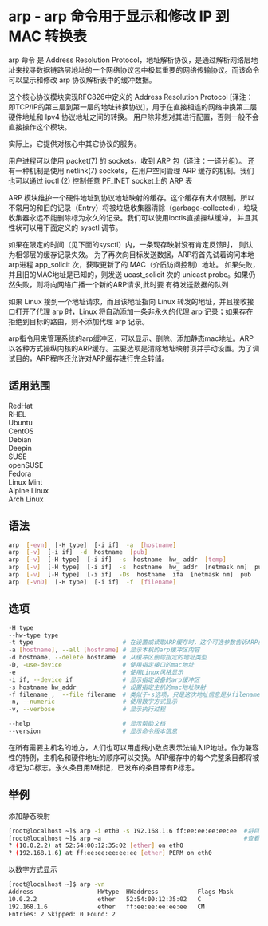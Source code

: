 # arp - arp 命令用于显示和修改 IP 到 MAC 转换表

arp 命令 是 Address Resolution Protocol，地址解析协议，是通过解析网络层地址来找寻数据链路层地址的一个网络协议包中极其重要的网络传输协议。而该命令可以显示和修改 arp 协议解析表中的缓冲数据。

这个核心协议模块实现RFC826中定义的 Address Resolution Protocol [译注：即TCP/IP的第三层到第一层的地址转换协议]，用于在直接相连的网络中换第二层硬件地址和 Ipv4 协议地址之间的转换。 用户除非想对其进行配置，否则一般不会直接操作这个模块。

实际上，它提供对核心中其它协议的服务。

用户进程可以使用 packet(7) 的 sockets，收到 ARP 包（译注：一译分组）。 还有一种机制是使用 netlink(7) sockets，在用户空间管理 ARP 缓存的机制。我们也可以通过 ioctl (2) 控制任意 PF_INET socket上的 ARP 表

ARP 模块维护一个硬件地址到协议地址映射的缓存。这个缓存有大小限制，所以不常用的和旧的记录（Entry）将被垃圾收集器清除（garbage-collected），垃圾收集器永远不能删除标为永久的记录。我们可以使用ioctls直接操纵缓冲， 并且其性状可以用下面定义的 sysctl 调节。

如果在限定的时间（见下面的sysctl）内，一条现存映射没有肯定反馈时， 则认为相邻层的缓存记录失效。 为了再次向目标发送数据，ARP将首先试着询问本地arp进程 app_solicit 次，获取更新了的 MAC（介质访问控制）地址。 如果失败，并且旧的MAC地址是已知的，则发送 ucast_solicit 次的 unicast probe。如果仍然失败，则将向网络广播一个新的ARP请求,此时要 有待发送数据的队列

如果 Linux 接到一个地址请求，而且该地址指向 Linux 转发的地址，并且接收接口打开了代理 arp 时，Linux 将自动添加一条非永久的代理 arp 记录；如果存在拒绝到目标的路由，则不添加代理 arp 记录。

arp指令用来管理系统的arp缓冲区，可以显示、删除、添加静态mac地址。ARP以各种方式操纵内核的ARP缓存。主要选项是清除地址映射项并手动设置。为了调试目的，ARP程序还允许对ARP缓存进行完全转储。

## 适用范围

<!-- <div class="svg linux">Linux</div> -->
<div class="svg redhat">RedHat</div>
<div class="svg rhel">RHEL</div>
<div class="svg ubuntu">Ubuntu</div>
<div class="svg centos">CentOS</div>
<div class="svg debian">Debian</div>
<div class="svg deepin">Deepin</div>
<div class="svg suse">SUSE</div>
<div class="svg opensuse">openSUSE</div>
<div class="svg fedora">Fedora</div>
<div class="svg linuxmint">Linux Mint</div>
<!-- <div class="svg mxlinux">MX Linux</div> -->
<div class="svg alpinelinux">Alpine Linux</div>
<div class="svg archlinux">Arch Linux</div>

## 语法

``` bash
arp  [-evn]  [-H type]  [-i if]  -a  [hostname]
arp  [-v]  [-i if]  -d  hostname  [pub]
arp  [-v]  [-H type]  [-i if]  -s  hostname  hw_ addr  [temp]
arp  [-v]  [-H type]  [-i if]  -s  hostname  hw_ addr  [netmask nm]  pub
arp  [-v]  [-H type]  [-i if]  -Ds  hostname  ifa  [netmask nm]  pub
arp  [-vnD]  [-H type]  [-i if]  -f  [filename]
```

## 选项

``` bash
-H type
--hw-type type
-t type                         # 在设置或读取ARP缓存时，这个可选参数告诉ARP应该检查哪类条目。此参数的默认值为ether(即IEEE 802.3 10 Mbps以太网的硬件代码0x01)。其他可能的值有，如ARCnet(Arcnet)、PROnet(PRINET)、AX.25(Axis 25)和Net/ROM(Netrom)。
-a [hostname], --all [hostname] # 显示本机的arp缓冲区内容
-d hostname, --delete hostname  # 从缓冲区删除指定的地址类型
-D, -use-device                 # 使用指定接口的mac地址
-e                              # 使用Linux风格显示
-i if, --device if              # 显示指定设备的arp缓冲区
-s hostname hw_addr             # 设置指定主机的mac地址映射
-f filename ,  --file filename  # 类似于-s选项，只是这次地址信息是从filename设置的。数据文件的名称通常是“/etc/ether”，但这不是正式的。如果没有指定文件名“/etc/ether”作为默认值。该文件的格式很简单；它只包含带有硬件地址和由空格分隔的主机名的ASCII文本行。此外，还可以使用pub、temp和netmask标志。
-n, --numeric                   # 使用数字方式显示
-v, --verbose                   # 显示执行过程

--help                          # 显示帮助文档
--version                       # 显示命令版本信息
```
在所有需要主机名的地方，人们也可以用虚线小数点表示法输入IP地址。作为兼容性的特例，主机名和硬件地址的顺序可以交换。ARP缓存中的每个完整条目都将被标记为C标志。永久条目用M标记，已发布的条目带有P标志。
## 举例

添加静态映射
``` bash
[root@localhost ~]$ arp -i eth0 -s 192.168.1.6 ff:ee:ee:ee:ee:ee  #将目标ip地址映射固定mac
[root@localhost ~]$ arp –a                                        #查看arp缓冲区
? (10.0.2.2) at 52:54:00:12:35:02 [ether] on eth0
? (192.168.1.6) at ff:ee:ee:ee:ee:ee [ether] PERM on eth0
```

以数字方式显示
``` bash
[root@localhost ~]$ arp -vn
Address                  HWtype  HWaddress           Flags Mask            Iface
10.0.2.2                 ether   52:54:00:12:35:02   C                     eth0
192.168.1.6              ether   ff:ee:ee:ee:ee:ee   CM                    eth0
Entries: 2 Skipped: 0 Found: 2
```
